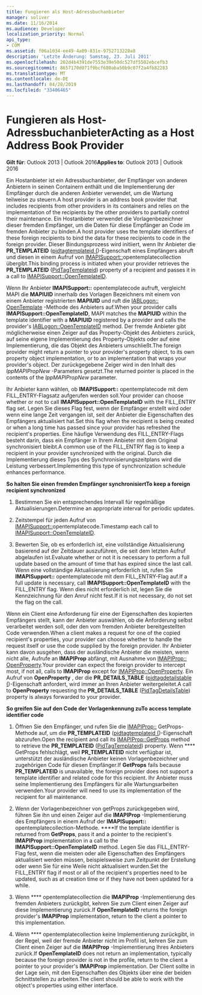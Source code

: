 ```yaml
---
title: Fungieren als Host-Adressbuchanbieter
manager: soliver
ms.date: 11/16/2014
ms.audience: Developer
localization_priority: Normal
api_type:
- COM
ms.assetid: f06a1034-ee49-4a09-831e-9752713228a8
description: 'Letzte Änderung: Samstag, 23. Juli 2011'
ms.openlocfilehash: 202d4b4391de7553e39e50dc527df5502ebcefb3
ms.sourcegitcommit: 8657170d071f9bcf680aba50b9c07f2a4fb82283
ms.translationtype: MT
ms.contentlocale: de-DE
ms.lasthandoff: 04/28/2019
ms.locfileid: "33406465"
---
```

# <a name="acting-as-a-host-address-book-provider"></a><span data-ttu-id="193b1-103">Fungieren als Host-Adressbuchanbieter</span><span class="sxs-lookup"><span data-stu-id="193b1-103">Acting as a Host Address Book Provider</span></span>

  
  
<span data-ttu-id="193b1-104">**Gilt für**: Outlook 2013 | Outlook 2016</span><span class="sxs-lookup"><span data-stu-id="193b1-104">**Applies to**: Outlook 2013 | Outlook 2016</span></span> 
  
<span data-ttu-id="193b1-105">Ein Hostanbieter ist ein Adressbuchanbieter, der Empfänger von anderen Anbietern in seinen Containern enthält und die Implementierung der Empfänger durch die anderen Anbieter verwendet, um die Wartung teilweise zu steuern.</span><span class="sxs-lookup"><span data-stu-id="193b1-105">A host provider is an address book provider that includes recipients from other providers in its containers and relies on the implementation of the recipients by the other providers to partially control their maintenance.</span></span> <span data-ttu-id="193b1-106">Ein Hostanbieter verwendet die Vorlagenbezeichner dieser fremden Empfänger, um die Daten für diese Empfänger an Code im fremden Anbieter zu binden.</span><span class="sxs-lookup"><span data-stu-id="193b1-106">A host provider uses the template identifiers of these foreign recipients to bind the data for these recipients to code in the foreign provider.</span></span> <span data-ttu-id="193b1-107">Dieser Bindungsprozess wird initiiert, wenn Ihr Anbieter die **PR_TEMPLATEID** ([pidtagtemplateid (](pidtagtemplateid-canonical-property.md))-Eigenschaft eines Empfängers abruft und diesen in einem Aufruf von [IMAPISupport::](imapisupport-opentemplateid.md)opentemplatecollection übergibt.</span><span class="sxs-lookup"><span data-stu-id="193b1-107">This binding process is initiated when your provider retrieves the **PR_TEMPLATEID** ([PidTagTemplateid](pidtagtemplateid-canonical-property.md)) property of a recipient and passes it in a call to [IMAPISupport::OpenTemplateID](imapisupport-opentemplateid.md).</span></span> 
  
<span data-ttu-id="193b1-108">Wenn Ihr Anbieter **IMAPISupport::** opentemplatecode aufruft, vergleicht MAPI die **MAPIUID** innerhalb des Vorlagen Bezeichners mit einem von einem Anbieter registrierten **MAPIUID** und ruft die [IABLogon:: OpenTemplate](iablogon-opentemplateid.md) -Methode des Anbieters auf.</span><span class="sxs-lookup"><span data-stu-id="193b1-108">When your provider calls **IMAPISupport::OpenTemplateID**, MAPI matches the **MAPIUID** within the template identifier with a **MAPIUID** registered by a provider and calls the provider's [IABLogon::OpenTemplateID](iablogon-opentemplateid.md) method.</span></span> <span data-ttu-id="193b1-109">Der fremde Anbieter gibt möglicherweise einen Zeiger auf das Property-Objekt des Anbieters zurück, auf seine eigene Implementierung des Property-Objekts oder auf eine Implementierung, die das Objekt des Anbieters umschließt.</span><span class="sxs-lookup"><span data-stu-id="193b1-109">The foreign provider might return a pointer to your provider's property object, to its own property object implementation, or to an implementation that wraps your provider's object.</span></span> <span data-ttu-id="193b1-110">Der zurückgegebene Zeiger wird in den Inhalt des _lppMAPIPropNew_ -Parameters gesetzt.</span><span class="sxs-lookup"><span data-stu-id="193b1-110">The returned pointer is placed in the contents of the  _lppMAPIPropNew_ parameter.</span></span> 
  
<span data-ttu-id="193b1-111">Ihr Anbieter kann wählen, ob **IMAPISupport::** opentemplatecode mit dem FILL_ENTRY-Flagsatz aufgerufen werden soll.</span><span class="sxs-lookup"><span data-stu-id="193b1-111">Your provider can choose whether or not to call **IMAPISupport::OpenTemplateID** with the FILL_ENTRY flag set.</span></span> <span data-ttu-id="193b1-112">Legen Sie dieses Flag fest, wenn der Empfänger erstellt wird oder wenn eine lange Zeit vergangen ist, seit der Anbieter die Eigenschaften des Empfängers aktualisiert hat.</span><span class="sxs-lookup"><span data-stu-id="193b1-112">Set this flag when the recipient is being created or when a long time has passed since your provider has refreshed the recipient's properties.</span></span> <span data-ttu-id="193b1-113">Eine häufige Verwendung des FILL_ENTRY-Flags besteht darin, dass ein Empfänger in Ihrem Anbieter mit dem Original synchronisiert bleibt.</span><span class="sxs-lookup"><span data-stu-id="193b1-113">A common use of the FILL_ENTRY flag is to keep a recipient in your provider synchronized with the original.</span></span> <span data-ttu-id="193b1-114">Durch die Implementierung dieses Typs des Synchronisierungszeitplans wird die Leistung verbessert.</span><span class="sxs-lookup"><span data-stu-id="193b1-114">Implementing this type of synchronization schedule enhances performance.</span></span> 
  
 <span data-ttu-id="193b1-115">**So halten Sie einen fremden Empfänger synchronisiert**</span><span class="sxs-lookup"><span data-stu-id="193b1-115">**To keep a foreign recipient synchronized**</span></span>
  
1. <span data-ttu-id="193b1-116">Bestimmen Sie ein entsprechendes Intervall für regelmäßige Aktualisierungen.</span><span class="sxs-lookup"><span data-stu-id="193b1-116">Determine an appropriate interval for periodic updates.</span></span> 
    
2. <span data-ttu-id="193b1-117">Zeitstempel für jeden Aufruf von [IMAPISupport::](imapisupport-opentemplateid.md)opentemplatecode.</span><span class="sxs-lookup"><span data-stu-id="193b1-117">Timestamp each call to [IMAPISupport::OpenTemplateID](imapisupport-opentemplateid.md).</span></span> 
    
3. <span data-ttu-id="193b1-118">Bewerten Sie, ob es erforderlich ist, eine vollständige Aktualisierung basierend auf der Zeitdauer auszuführen, die seit dem letzten Aufruf abgelaufen ist.</span><span class="sxs-lookup"><span data-stu-id="193b1-118">Evaluate whether or not it is necessary to perform a full update based on the amount of time that has expired since the last call.</span></span> <span data-ttu-id="193b1-119">Wenn eine vollständige Aktualisierung erforderlich ist, rufen Sie **IMAPISupport::** opentemplatecode mit dem FILL_ENTRY-Flag auf.</span><span class="sxs-lookup"><span data-stu-id="193b1-119">If a full update is necessary, call **IMAPISupport::OpenTemplateID** with the FILL_ENTRY flag.</span></span> <span data-ttu-id="193b1-120">Wenn dies nicht erforderlich ist, legen Sie die Kennzeichnung für den Anruf nicht fest.</span><span class="sxs-lookup"><span data-stu-id="193b1-120">If it is not necessary, do not set the flag on the call.</span></span> 
    
<span data-ttu-id="193b1-121">Wenn ein Client eine Anforderung für eine der Eigenschaften des kopierten Empfängers stellt, kann der Anbieter auswählen, ob die Anforderung selbst verarbeitet werden soll, oder den vom fremden Anbieter bereitgestellten Code verwenden.</span><span class="sxs-lookup"><span data-stu-id="193b1-121">When a client makes a request for one of the copied recipient's properties, your provider can choose whether to handle the request itself or use the code supplied by the foreign provider.</span></span> <span data-ttu-id="193b1-122">Ihr Anbieter kann davon ausgehen, dass der ausländische Anbieter die meisten, wenn nicht alle, Aufrufe an **IMAPIProp** abfängt, mit Ausnahme von [IMAPIProp:: OpenProperty](imapiprop-openproperty.md).</span><span class="sxs-lookup"><span data-stu-id="193b1-122">Your provider can expect the foreign provider to intercept most, if not all, calls to **IMAPIProp** except for [IMAPIProp::OpenProperty](imapiprop-openproperty.md).</span></span> <span data-ttu-id="193b1-123">Ein Aufruf von **OpenProperty** , der die **PR_DETAILS_TABLE** ([pidtagdetailstable (](pidtagdetailstable-canonical-property.md))-Eigenschaft anfordert, wird immer an Ihren Anbieter weitergeleitet.</span><span class="sxs-lookup"><span data-stu-id="193b1-123">A call to **OpenProperty** requesting the **PR_DETAILS_TABLE** ([PidTagDetailsTable](pidtagdetailstable-canonical-property.md)) property is always forwarded to your provider.</span></span>
  
 <span data-ttu-id="193b1-124">**So greifen Sie auf den Code der Vorlagenkennung zu**</span><span class="sxs-lookup"><span data-stu-id="193b1-124">**To access template identifier code**</span></span>
  
1. <span data-ttu-id="193b1-125">Öffnen Sie den Empfänger, und rufen Sie die [IMAPIProp::](imapiprop-getprops.md) GetProps-Methode auf, um die **PR_TEMPLATEID** ([pidtagtemplateid (](pidtagtemplateid-canonical-property.md))-Eigenschaft abzurufen.</span><span class="sxs-lookup"><span data-stu-id="193b1-125">Open the recipient and call its [IMAPIProp::GetProps](imapiprop-getprops.md) method to retrieve the **PR_TEMPLATEID** ([PidTagTemplateid](pidtagtemplateid-canonical-property.md)) property.</span></span> <span data-ttu-id="193b1-126">Wenn \*\*\*\* GetProps fehlschlägt, weil **PR_TEMPLATEID** nicht verfügbar ist, unterstützt der ausländische Anbieter keinen Vorlagenbezeichner und zugehörigen Code für diesen Empfänger.</span><span class="sxs-lookup"><span data-stu-id="193b1-126">If **GetProps** fails because **PR_TEMPLATEID** is unavailable, the foreign provider does not support a template identifier and related code for this recipient.</span></span> <span data-ttu-id="193b1-127">Ihr Anbieter muss seine Implementierung des Empfängers für alle Wartungsarbeiten verwenden.</span><span class="sxs-lookup"><span data-stu-id="193b1-127">Your provider will need to use its implementation of the recipient for all maintenance.</span></span> 
    
2. <span data-ttu-id="193b1-128">Wenn der Vorlagenbezeichner von getProps zurückgegeben wird, führen Sie ihn und einen Zeiger auf die **IMAPIProp** -Implementierung des Empfängers in einem Aufruf der **IMAPISupport::** opentemplatecollection-Methode. \*\*\*\*</span><span class="sxs-lookup"><span data-stu-id="193b1-128">If the template identifier is returned from **GetProps**, pass it and a pointer to the recipient's **IMAPIProp** implementation in a call to the **IMAPISupport::OpenTemplateID** method.</span></span> <span data-ttu-id="193b1-129">Legen Sie das FILL_ENTRY-Flag fest, wenn die meisten oder alle Eigenschaften des Empfängers aktualisiert werden müssen, beispielsweise zum Zeitpunkt der Erstellung oder wenn Sie für eine Weile nicht aktualisiert wurden.</span><span class="sxs-lookup"><span data-stu-id="193b1-129">Set the FILL_ENTRY flag if most or all of the recipient's properties need to be updated, such as at creation time or if they have not been updated for a while.</span></span> 
    
3. <span data-ttu-id="193b1-130">Wenn \*\*\*\* opentemplatecollection die **IMAPIProp** -Implementierung des fremden Anbieters zurückgibt, kehren Sie zum Client einen Zeiger auf diese Implementierung zurück.</span><span class="sxs-lookup"><span data-stu-id="193b1-130">If **OpenTemplateID** returns the foreign provider's **IMAPIProp** implementation, return to the client a pointer to this implementation.</span></span> 
    
4. <span data-ttu-id="193b1-131">Wenn \*\*\*\* opentemplatecollection keine Implementierung zurückgibt, in der Regel, weil der fremde Anbieter nicht im Profil ist, kehren Sie zum Client einen Zeiger auf die **IMAPIProp** -Implementierung Ihres Anbieters zurück.</span><span class="sxs-lookup"><span data-stu-id="193b1-131">If **OpenTemplateID** does not return an implementation, typically because the foreign provider is not in the profile, return to the client a pointer to your provider's **IMAPIProp** implementation.</span></span> <span data-ttu-id="193b1-132">Der Client sollte in der Lage sein, mit den Eigenschaften des Objekts über eine der beiden Schnittstellen zu arbeiten.</span><span class="sxs-lookup"><span data-stu-id="193b1-132">The client should be able to work with the object's properties using either interface.</span></span> 
    

